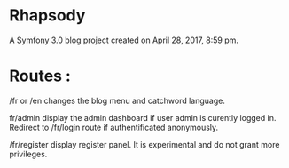 Rhapsody
========

A Symfony 3.0 blog project created on April 28, 2017, 8:59 pm.

Routes :
=

/fr or /en changes the blog menu and catchword language.

fr/admin display the admin dashboard if user admin is curently logged in. Redirect to /fr/login route if authentificated anonymously.

/fr/register display register panel. It is experimental and do not grant more privileges.
